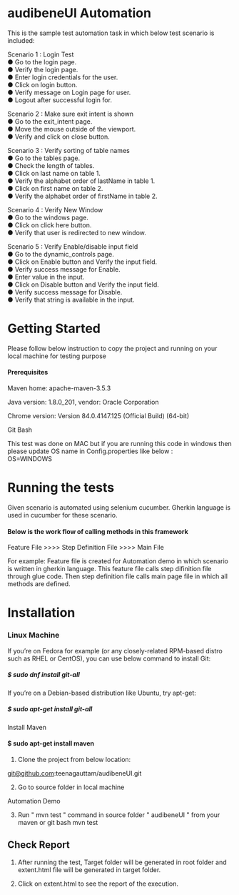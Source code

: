 # audibeneUI Automation

This is the sample test automation task in which below test scenario is included:

Scenario 1 : Login Test<br />
● Go to the login page.<br />
● Verify the login page.<br />
● Enter login credentials for the user.<br />
● Click on login button.<br />
● Verify message on Login page for user.<br />
● Logout after successful login for.<br />

Scenario 2 : Make sure exit intent is shown<br />
● Go to the exit_intent page.<br />
● Move the mouse outside of the viewport.<br />
● Verify and click on close button.<br />
    
Scenario 3 : Verify sorting of table names<br />
● Go to the tables page.<br />
● Check the length of tables.<br />
● Click on last name on table 1.<br />
● Verify the alphabet order of lastName in table 1.<br />
● Click on first name on table 2.<br />
● Verify the alphabet order of firstName in table 2.<br />

Scenario 4 : Verify New Window<br />
● Go to the windows page.<br />
● Click on click here button.<br />
● Verify that user is redirected to new window.<br />

Scenario 5 : Verify Enable/disable input field<br />
● Go to the dynamic_controls page.<br />
● Click on Enable button and Verify the input field.<br />
● Verify success message for Enable.<br />
● Enter value in the input.<br />
● Click on Disable button and Verify the input field.<br />
● Verify success message for Disable.<br />
● Verify that string is available in the input.<br />

# Getting Started

Please follow below instruction to copy the project and running on your local machine for testing purpose

#### Prerequisites

Maven home: apache-maven-3.5.3

Java version: 1.8.0_201, vendor: Oracle Corporation

Chrome version: Version 84.0.4147.125 (Official Build) (64-bit)

Git Bash

This test was done on MAC but if you are running this code in windows then please update OS name in Config.properties like below : <br />
OS=WINDOWS


# Running the tests

Given scenario is automated using selenium cucumber.
Gherkin language is used in cucumber for these scenario.

#### Below is the work flow of calling methods in this framework

Feature File >>>> Step Definition File >>>> Main File

For example: Feature file is created for Automation demo in which scenario is written in gherkin language.
This feature file calls step difinition file through glue code.
Then step definition file calls main page file in which all methods are defined.

# Installation

### Linux Machine

If you’re on Fedora for example (or any closely-related RPM-based distro such as RHEL or CentOS), you can use below command to install Git:
##### $ sudo dnf install git-all

If you’re on a Debian-based distribution like Ubuntu, try apt-get:
##### $ sudo apt-get install git-all

Install Maven
#### $ sudo apt-get install maven

1. Clone the project from below location:

git@github.com:teenagauttam/audibeneUI.git

2. Go to source folder in local machine

Automation Demo

3. Run " mvn test " command in source folder " audibeneUI " from your maven or git bash
mvn test

## Check Report

1. After running the test, Target folder will be generated in root folder and extent.html file will be generated in target folder.

2. Click on extent.html to see the report of the execution.